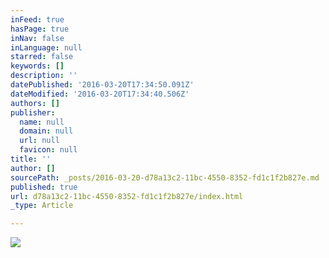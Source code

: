 ```yaml
---
inFeed: true
hasPage: true
inNav: false
inLanguage: null
starred: false
keywords: []
description: ''
datePublished: '2016-03-20T17:34:50.091Z'
dateModified: '2016-03-20T17:34:40.506Z'
authors: []
publisher:
  name: null
  domain: null
  url: null
  favicon: null
title: ''
author: []
sourcePath: _posts/2016-03-20-d78a13c2-11bc-4550-8352-fd1c1f2b827e.md
published: true
url: d78a13c2-11bc-4550-8352-fd1c1f2b827e/index.html
_type: Article

---
```

![](https://the-grid-user-content.s3-us-west-2.amazonaws.com/4dde4364-7ea6-4221-8832-5eb88c845c40.jpg)